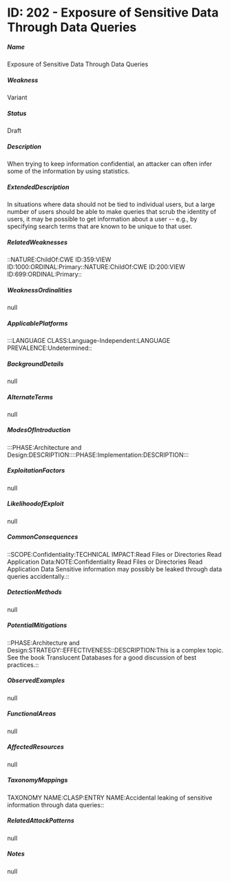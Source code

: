 # ID: 202 - Exposure of Sensitive Data Through Data Queries
<h5>Name</h5>Exposure of Sensitive Data Through Data Queries
<h5>Weakness</h5>Variant
<h5>Status</h5>Draft
<h5>Description</h5>When trying to keep information confidential, an attacker can often infer some of the information by using statistics.
<h5>ExtendedDescription</h5>In situations where data should not be tied to individual users, but a large number of users should be able to make queries that scrub the identity of users, it may be possible to get information about a user -- e.g., by specifying search terms that are known to be unique to that user.
<h5>RelatedWeaknesses</h5>::NATURE:ChildOf:CWE ID:359:VIEW ID:1000:ORDINAL:Primary::NATURE:ChildOf:CWE ID:200:VIEW ID:699:ORDINAL:Primary::
<h5>WeaknessOrdinalities</h5>null
<h5>ApplicablePlatforms</h5>:::LANGUAGE CLASS:Language-Independent:LANGUAGE PREVALENCE:Undetermined::
<h5>BackgroundDetails</h5>null
<h5>AlternateTerms</h5>null
<h5>ModesOfIntroduction</h5>:::PHASE:Architecture and Design:DESCRIPTION::::PHASE:Implementation:DESCRIPTION:::
<h5>ExploitationFactors</h5>null
<h5>LikelihoodofExploit</h5>null
<h5>CommonConsequences</h5>::SCOPE:Confidentiality:TECHNICAL IMPACT:Read Files or Directories Read Application Data:NOTE:Confidentiality Read Files or Directories Read Application Data Sensitive information may possibly be leaked through data queries accidentally.::
<h5>DetectionMethods</h5>null
<h5>PotentialMitigations</h5>::PHASE:Architecture and Design:STRATEGY::EFFECTIVENESS::DESCRIPTION:This is a complex topic. See the book Translucent Databases for a good discussion of best practices.::
<h5>ObservedExamples</h5>null
<h5>FunctionalAreas</h5>null
<h5>AffectedResources</h5>null
<h5>TaxonomyMappings</h5>TAXONOMY NAME:CLASP:ENTRY NAME:Accidental leaking of sensitive information through data queries::
<h5>RelatedAttackPatterns</h5>null
<h5>Notes</h5>null

